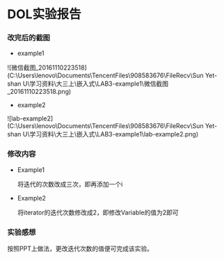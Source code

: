  # DOL实验报告

### 改完后的截图

* example1

![微信截图_20161110223518](C:\Users\lenovo\Documents\TencentFiles\908583676\FileRecv\Sun Yet-shan U\学习资料\大三上\嵌入式\LAB3-example1\微信截图_20161110223518.png)

* example2

![lab-example2](C:\Users\lenovo\Documents\TencentFiles\908583676\FileRecv\Sun Yet-shan U\学习资料\大三上\嵌入式\LAB3-example1\lab-example2.png)

### 修改内容

* Example1

  将迭代的次数改成三次，即再添加一个i

* Example2

  将iterator的迭代次数修改成2，即修改Variable的值为2即可

### 实验感想

按照PPT上做法，更改迭代次数的值便可完成该实验。